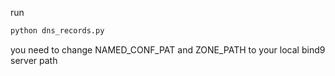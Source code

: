run
``` bash
python dns_records.py
```
you need to change NAMED_CONF_PAT and ZONE_PATH to your local bind9 server path
